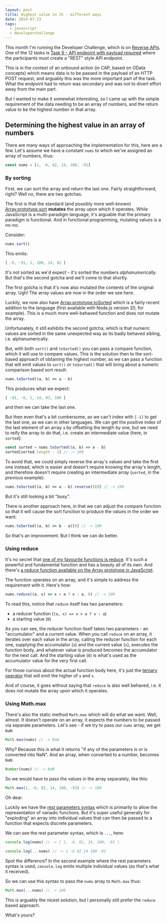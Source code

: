 ```yaml
---
layout: post
title: Highest value in JS - different ways
date: 2024-07-23
tags:
  - javascript
  - developerchallenge
---
```

This month I'm running the Developer Challenge, which is on [Reverse APIs](https://community.sap.com/t5/application-development-blog-posts/july-developer-challenge-quot-reverse-apis-quot/ba-p/13749653). One of the 12 tasks is [Task 6 - API endpoint with payload required](https://community.sap.com/t5/application-development-discussions/task-6-api-endpoint-with-payload-required-july-developer-challenge-quot/m-p/13765529) where the participants must create a "REST" style API endpoint.

This is in the context of an unbound action (in CAP, based on OData concepts) which means data is to be passed in the payload of an HTTP POST request, and arguably this was the more important part of the task. What the endpoint had to return was secondary and was not to divert effort away from the main part.

But I wanted to make it somewhat interesting, so I came up with the simple requirement of the data needing to be an array of numbers, and the return value to be the highest number in that array.

## Determining the highest value in an array of numbers

There are many ways of approaching the implementation for this, here are a few. Let's assume we have a constant `nums` to which we've assigned an array of numbers, thus:

```javascript
const nums = [1, -6, 82, 14, 100, -91]
```

### By sorting

First, we can sort the array and return the last one. Fairly straightforward, right? Well no, there are two gotchas.

The first is that the standard (and possibly more well-known) [Array.prototype.sort](https://developer.mozilla.org/en-US/docs/Web/JavaScript/Reference/Global_Objects/Array/sort) **mutates** the array upon which it operates. While JavaScript is a multi-paradigm language, it's arguable that the primary paradigm is functional. And in functional programming, mutating values is a no-no.

Consider:

```javascript
nums.sort()
```

This emits:

```javascript
[ -6, -91, 1, 100, 14, 82 ]
```

It's not sorted as we'd expect - it's sorted the numbers _alphanumerically_. But that's the second gotcha and we'll come to that shortly.

The first gotcha is that it's now also mutated the contents of the original array. Ugh! The array values are now in the order we see here.

Luckily, we now also have [Array.prototype.toSorted](https://developer.mozilla.org/en-US/docs/Web/JavaScript/Reference/Global_Objects/Array/toSorted) which is a fairly recent addition to the language (first available with Node.js version 20, for example). This is a much more well-behaved function and does not mutate the array.

Unfortunately, it still exhibits the second gotcha, which is that numeric values are sorted in the same unexpected way as its badly behaved sibling, i.e. alphanumerically.

But, with both `sort()` and `toSorted()` you can pass a compare function, which it will use to compare values. This is the solution then to the sort-based approach of obtaining the highest number, as we can pass a function that will emit values to `sort()` or `toSorted()` that will bring about a numeric comparison based sort result:

```javascript
nums.toSorted((a, b) => a - b)
```

This produces what we expect:

```javascript
[ -91, -6, 1, 14, 82, 100 ]
```

and then we can take the last one.

But then even that's a bit cumbersome, as we can't index with `[-1]` to get the last one, as we can in other languages. We can get the positive index of the last element of an array `a` by offsetting the length by one, but we need to reify the array to do that, i.e. create an intermediate value (here, in `sorted`):

```javascript
const sorted = nums.toSorted((a, b) => a - b)
sorted[sorted.length - 1] // -> 100
```

To avoid that, we could simply reverse the array's values and take the first one instead, which is easier and doesn't require knowing the array's length, and therefore doesn't require creating an intermediate array (`sorted`, in the previous example):

```javascript
nums.toSorted((a, b) => a - b).reverse()[0] // -> 100
```

But it's still looking a bit "busy".

There is another approach here, in that we can adjust the compare function so that it will cause the sort function to produce the values in the order we want:

```javascript
nums.toSorted((a, b) => b - a)[0] // -> 100
```

So that's an improvement. But I think we can do better.

### Using reduce

It's no secret that [one of my favourite functions is reduce](https://www.google.com/search?q=site%3Aqmacro.org+reduce). It's such a powerful and fundamental function and has a beauty all of its own. And there's [a reduce function available on the Array prototype in JavaScript](https://developer.mozilla.org/en-US/docs/Web/JavaScript/Reference/Global_Objects/Array/reduce).

The function operates on an array, and it's simple to address the requirement with it. Here's how:

```javascript
nums.reduce((a, x) => x > a ? x : a, 0) // -> 100
```

To read this, notice that `reduce` itself has two parameters:

* a reducer function (`(a, x) => x > a ? x : a`)
* a starting value (`0`)

As you can see, the reducer function itself takes two parameters - an "accumulator" and a current value. When you call `reduce` on an array, it iterates over each value in the array, calling the reducer function for each one, supplying the accumulator (`a`) and the current value (`x`), executes the function body, and whatever value is produced becomes the accumulator for the next call. And the starting value (`0`) is what's used as the accumulator value for the very first call.

For those curious about the actual function body here, it's just the [ternary operator](https://developer.mozilla.org/en-US/docs/Web/JavaScript/Reference/Operators/Conditional_operator) that will emit the higher of `a` and `x`.

And of course, it goes without saying that `reduce` is also well behaved, i.e. it does not mutate the array upon which it operates.

### Using Math.max

There's also the static method `Math.max` which will do what we want. Well, almost. It doesn't operate on an array, it expects the numbers to be passed via separate parameters. Let's see - if we try to pass our `nums` array, we get `NaN`:

```javascript
Math.max(nums) // -> NaN
```

Why? Because this is what it returns "if any of the parameters is or is converted into NaN". And an array, when converted to a number, becomes `NaN`:

```javascript
Number(nums) // -> NaN
```

So we would have to pass the values in the array separately, like this:

```javascript
Math.max(1, -6, 82, 14, 100, -91) // -> 100
```

Oh dear.

Luckily we have the [rest parameters syntax](https://developer.mozilla.org/en-US/docs/Web/JavaScript/Reference/Functions/rest_parameters) which is primarily to allow the representation of variadic functions. But it's super useful generally for "exploding" an array into individual values that can then be passed to a function that expects discrete parameters.

We can see the rest parameter syntax, which is `...`, here:

```javascript
console.log(nums) // -> [ 1, -6, 82, 14, 100, -91 ]
```

```javascript
console.log(...nums) // -> 1 -6 82 14 100 -91
```

Spot the difference? In the second example where the rest parameters syntax is used, `console.log` emits multiple individual values (as that's what it received).

So we can use this syntax to pass the `nums` array to `Math.max` thus:

```javascript
Math.max(...nums) // -> 100
```

This is arguably the nicest solution, but I personally still prefer the `reduce` based approach.

What's yours? 









